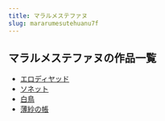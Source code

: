 ```yaml
---
title: マラルメステファヌ
slug: mararumesutehuanu7f
---
```


## マラルメステファヌの作品一覧

- [エロディヤッド](erodeiyatsudo-e4a)
- [ソネット](sonetsuto-84c)
- [白鳥](bainiao-961)
- [薄紗の帳](boshanozhang-1f2)
